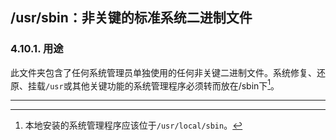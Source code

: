 ## /usr/sbin：非关键的标准系统二进制文件

### 4.10.1. 用途
此文件夹包含了任何系统管理员单独使用的任何非关键二进制文件。系统修复、还原、挂载`/usr`或其他关键功能的系统管理程序必须转而放在/sbin下[^9]。

---
[^9]: 本地安装的系统管理程序应该位于`/usr/local/sbin`。
